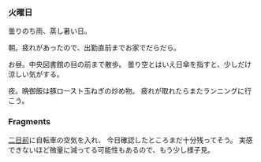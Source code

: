 ### 火曜日

曇りのち雨、蒸し暑い日。

朝。疲れがあったので、出勤直前までお家でだらだら。

お昼。中央図書館の目の前まで散歩。
曇り空とはいえ日傘を指すと、少しだけ涼しい気がする。

夜。晩御飯は豚ロースト玉ねぎの炒め物。
疲れが取れたらまたランニングに行こう。

### Fragments

[二日前](https://github.com/toasa/diary/blob/main/2024/07/28.md)に自転車の空気を入れ、
今日確認したところまだ十分残ってそう。
実感できないほど微量に減ってる可能性もあるので、もう少し様子見。